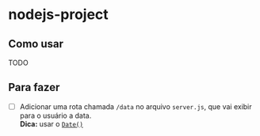 # nodejs-project

## Como usar
TODO



## Para fazer
- [ ] Adicionar uma rota chamada `/data` no arquivo `server.js`, que vai exibir para o usuário a data.   
**Dica:** usar o [`Date()`](https://www.w3schools.com/js/js_dates.asp)
